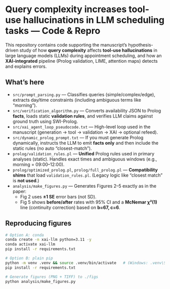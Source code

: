 # Query complexity increases tool-use hallucinations in LLM scheduling tasks — Code & Repro

This repository contains code supporting the manuscript’s hypothesis-driven study of how **query complexity** affects **tool-use hallucinations** in large language models (LLMs) during appointment scheduling, and how an **XAI-integrated** pipeline (Prolog validation, LIME, attention maps) detects and explains errors.

## What’s here
- `src/prompt_parsing.py` — Classifies queries (simple/complex/edge), extracts day/time constraints (including ambiguous terms like “morning”).
- `src/verification_algorithm.py` — Converts availability JSON to Prolog **facts**, loads static **validation rules**, and verifies LLM claims against ground truth using SWI-Prolog.
- `src/xai_agent_loop_pseudocode.txt` — High-level loop used in the manuscript (generation → tool → validation → XAI → optional refeed).
- `src/dynamic_prolog_prompt.txt` — If you must generate Prolog dynamically, instructs the LLM to emit **facts only** and then include the static rules (no auto “closest-match”).
- `prolog/validation_rules.pl` — **Unified** Prolog rules used in primary analyses (static). Handles exact times and ambiguous windows (e.g., morning = 09:00–12:00).
- `prolog/optimized_prolog.pl`, `prolog/full_prolog.pl` — **Compatibility shims** that load `validation_rules.pl`. (Legacy logic like “closest match” is **not used**.)
- `analysis/make_figures.py` — Generates Figures 2–5 exactly as in the paper:
  - Fig 2 uses **±1 SE** error bars (not SD).
  - Fig 5 shows **before/after** rates with 95% CI and a **McNemar χ²(1)** line (continuity correction) based on **b=67, c=6**.

## Reproducing figures
```bash
# Option A: conda
conda create -n xai-llm python=3.11 -y
conda activate xai-llm
pip install -r requirements.txt

# Option B: plain pip
python -m venv .venv && source .venv/bin/activate   # (Windows: .venv\Scripts\activate)
pip install -r requirements.txt

# Generate figures (PNG + TIFF) to ./figs
python analysis/make_figures.py
